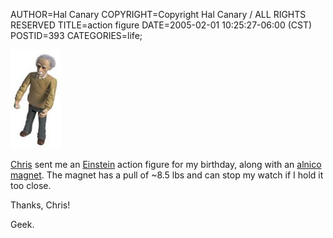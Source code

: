 AUTHOR=Hal Canary
COPYRIGHT=Copyright Hal Canary / ALL RIGHTS RESERVED
TITLE=action figure
DATE=2005-02-01 10:25:27-06:00 (CST)
POSTID=393
CATEGORIES=life;

[![[Al]](/images/einstein-action-figure.jpg)](http://www.sciplus.com/singleItem.cfm?terms=10315)

[Chris](http://ups.physics.wisc.edu/~cjwilson/) sent me an [Einstein](http://www.einsteinyear.org/facts/) action figure for my birthday, along with an [alnico magnet](http://en.wikipedia.org/wiki/Alnico). The magnet has a pull of ~8.5 lbs and can stop my watch if I hold it too close.

Thanks, Chris!

Geek.
